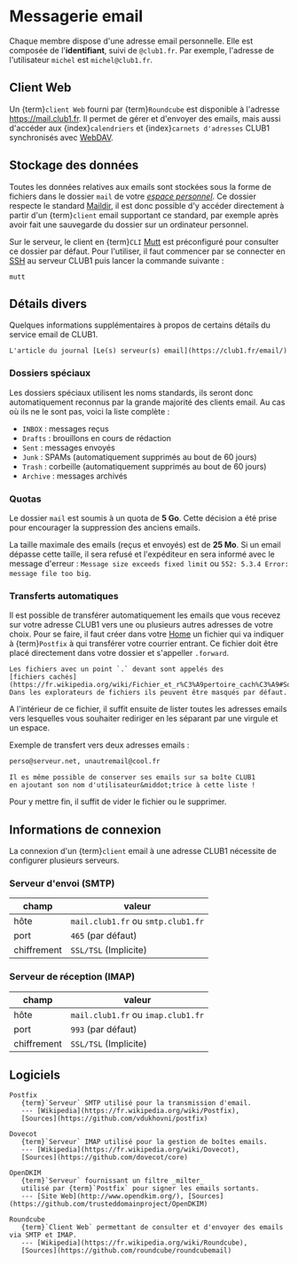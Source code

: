 Messagerie email
================

Chaque membre dispose d'une adresse email personnelle.
Elle est composée de l'**identifiant**, suivi de `@club1.fr`.
Par exemple, l'adresse de l'utilisateur `michel` est `michel@club1.fr`.

Client Web
----------

Un {term}`client Web` fourni par {term}`Roundcube`
est disponible à l'adresse <https://mail.club1.fr>.
Il permet de gérer et d'envoyer des emails, mais aussi d'accéder aux {index}`calendriers`
et {index}`carnets d'adresses` CLUB1 synchronisés avec [WebDAV](webdav.md).

Stockage des données
--------------------

Toutes les données relatives aux emails sont stockées sous la forme de fichiers
dans le dossier `mail` de votre [*espace personnel*](/info/espace-personnel.md).
Ce dossier respecte le standard [Maildir](https://fr.wikipedia.org/wiki/Maildir),
il est donc possible d'y accéder directement à partir d'un {term}`client` email supportant ce standard,
par exemple après avoir fait une sauvegarde du dossier sur un ordinateur personnel.

Sur le serveur, le client en {term}`CLI` [Mutt](https://fr.wikipedia.org/wiki/Mutt)
est préconfiguré pour consulter ce dossier par défaut.
Pour l'utiliser, il faut commencer par se connecter en [SSH](ssh.md) au serveur CLUB1
puis lancer la commande suivante :

    mutt

Détails divers
--------------

Quelques informations supplémentaires à propos de certains détails du service email de CLUB1.

```{admonition} Voir aussi
L'article du journal [Le(s) serveur(s) email](https://club1.fr/email/)
```

### Dossiers spéciaux

Les dossiers spéciaux utilisent les noms standards,
ils seront donc automatiquement reconnus par la grande majorité des clients email.
Au cas où ils ne le sont pas, voici la liste complète :

- `INBOX` : messages reçus
- `Drafts` : brouillons en cours de rédaction
- `Sent` : messages envoyés
- `Junk` : SPAMs (automatiquement supprimés au bout de 60&nbsp;jours)
- `Trash` : corbeille (automatiquement supprimés au bout de 60&nbsp;jours)
- `Archive` : messages archivés

### Quotas

Le dossier `mail` est soumis à un quota de **5&nbsp;Go**.
Cette décision a été prise pour encourager la suppression des anciens emails.

La taille maximale des emails (reçus et envoyés) est de **25&nbsp;Mo**.
Si un email dépasse cette taille, il sera refusé et l'expéditeur en sera informé
avec le message d'erreur : `Message size exceeds fixed limit` ou `552: 5.3.4 Error: message file too big`.

### Transferts automatiques

Il est possible de transférer automatiquement les emails que vous recevez sur votre adresse CLUB1
vers une ou plusieurs autres adresses de votre choix.
Pour se faire, il faut créer dans votre [Home](/info/espace-personnel.md)
un fichier qui va indiquer à {term}`Postfix` à qui transférer votre courrier entrant.
Ce fichier doit être placé directement dans votre dossier et s'appeller `.forward`.

```{warning}
Les fichiers avec un point `.` devant sont appelés des
[fichiers cachés](https://fr.wikipedia.org/wiki/Fichier_et_r%C3%A9pertoire_cach%C3%A9#Sous_Unix_et_Linux).
Dans les explorateurs de fichiers ils peuvent être masqués par défaut.
```

A l'intérieur de ce fichier, il suffit ensuite de lister toutes les adresses emails
vers lesquelles vous souhaiter rediriger en les séparant par une virgule et un espace.

Exemple de transfert vers deux adresses emails :

```Makefile
perso@serveur.net, unautremail@cool.fr
```

```{tip}
Il es même possible de conserver ses emails sur sa boîte CLUB1
en ajoutant son nom d'utilisateur&middot;trice à cette liste !
```
Pour y mettre fin, il suffit de vider le fichier ou le supprimer. 

Informations de connexion
-------------------------

La connexion d'un {term}`client` email à une adresse CLUB1 nécessite de configurer plusieurs serveurs.

### Serveur d'envoi (SMTP)

| champ            | valeur                             |
| ---------------- | ---------------------------------- |
| hôte             | `mail.club1.fr` ou `smtp.club1.fr` |
| port             | `465` (par défaut)                 |
| chiffrement      | `SSL/TSL` (Implicite)              |

### Serveur de réception (IMAP)

| champ            | valeur                             |
| ---------------- | ---------------------------------- |
| hôte             | `mail.club1.fr` ou `imap.club1.fr` |
| port             | `993` (par défaut)                 |
| chiffrement      | `SSL/TSL` (Implicite)              |

Logiciels
---------

```{glossary}
Postfix
   {term}`Serveur` SMTP utilisé pour la transmission d'email.
   --- [Wikipedia](https://fr.wikipedia.org/wiki/Postfix),
   [Sources](https://github.com/vdukhovni/postfix)

Dovecot
   {term}`Serveur` IMAP utilisé pour la gestion de boîtes emails.
   --- [Wikipedia](https://fr.wikipedia.org/wiki/Dovecot),
   [Sources](https://github.com/dovecot/core)

OpenDKIM
   {term}`Serveur` fournissant un filtre _milter_
   utilisé par {term}`Postfix` pour signer les emails sortants.
   --- [Site Web](http://www.opendkim.org/), [Sources](https://github.com/trusteddomainproject/OpenDKIM)

Roundcube
   {term}`Client Web` permettant de consulter et d'envoyer des emails via SMTP et IMAP.
   --- [Wikipedia](https://fr.wikipedia.org/wiki/Roundcube),
   [Sources](https://github.com/roundcube/roundcubemail)
```
